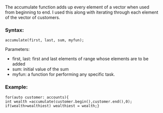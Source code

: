 The accumulate function adds up every element of a vector when used from beginning to end.
I used this along with iterating through each element of the vector of customers.
<h3>Syntax:</h3>
<code>accumulate(first, last, sum, myfun);</code>
<p>Parameters:</p>
<ul>
<li>first, last: first and last elements of range whose elements are to be added</li>
<li>sum:  initial value of the sum</li>
<li>myfun: a function for performing any specific task.</li>
</ul>
<h3>Example:</h3>
<code>for(auto customer: accounts){</code><br>
            <code>int wealth =accumulate(customer.begin(),customer.end(),0);</code><br>    
            <code>if(wealth>wealthiest) wealthiest = wealth;}</code><br>

